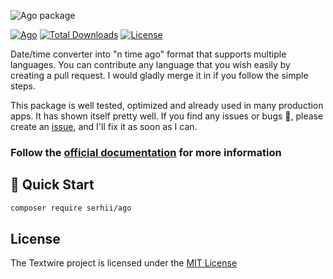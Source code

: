![Ago package](https://serhii.io/storage/other/ago.png)

[![Ago](https://github.com/SerhiiCho/ago/actions/workflows/php.yml/badge.svg?branch=main)](https://github.com/SerhiiCho/ago/actions/workflows/php.yml)
[![Total Downloads](https://poser.pugx.org/serhii/ago/downloads)](https://packagist.org/packages/serhii/ago)
[![License](https://poser.pugx.org/serhii/ago/license)](https://packagist.org/packages/serhii/ago)

Date/time converter into "n time ago" format that supports multiple languages. You can contribute any language that you wish easily by creating a pull request. I would gladly merge it in if you follow the simple steps.

This package is well tested, optimized and already used in many production apps. It has shown itself pretty well. If you find any issues or bugs 🐞, please create an [issue](https://github.com/SerhiiCho/ago/issues/new), and I'll fix it as soon as I can.

### Follow the [official documentation](https://serhiicho.github.io/ago-docs/) for more information

## 🚀 Quick Start

```bash
composer require serhii/ago
```

## License

The Textwire project is licensed under the [MIT License](https://github.com/SerhiiCho/ago/blob/main/LICENSE)